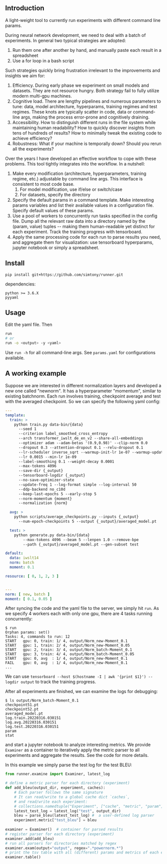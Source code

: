 ## Introduction

A light-weight tool to currently run experiments with different command line params.

During neural network development, we need to deal with a batch of experiments.  In general two typical strategies are adopted:
1. Run them one after another by hand, and manually paste each result in a spreadsheet 
2. Use a for loop in a bash script

Such strategies quickly bring frustration irrelevant to the improvements and insights we aim for:
1. Efficiency. During early phase we experiment on small models and datasets. They are not resource hungry. Both strategy fail to fully utilize modern multi-gpu machines.
2. Cognitive load. There are lengthy pipelines and numerous parameters to tune: data, model architecture, hyperparams, training regimes and test regimes. These knots are typically scatter in code, data or command-line args, making the process error-prone and cognitively draining.
3. Accessibility. How to distinguish different runs in the file system while maintaining human readability? How to quickly discover insights from tens of hundreds of results? How to minimally tweak the existing code to achieve efficiency?
4. Robustness: What if your machine is temporally down? Should you rerun all the experiments? 

Over the years I have developed an effective workflow to cope with these problems. This tool tightly integrates into the workflow. In a nutshell:
1. Make every modification (architecture, hyperparameters, training regime, etc.) adjustable by command line args. This interface is consistent to most code base. 
   1. For model modification, use if/else or switch/case
   2. For datasets, specify the directory
2. Specify the default params in a command template. Make interesting params variables and list their available values in a configuration file. Specify default values of these params.
3. Use a pool of workers to concurrently run tasks specified in the config file. Dump all the relevant raw data into a directory named by the (param, value) tuples -- making them human-readable yet distinct for each experiment. Track the training progress with tensorboard.
4. Apply the same processing code for each run to parse results you need, and aggregate them for visualization: use tensorboard hyperparams, jupyter notebook or simply a spreadsheet.


## Install
```
pip install git+https://github.com/simtony/runner.git
```
dependencies:
```
python >= 3.6.X
pyyaml
```

## Usage

Edit the yaml file. Then

```bash
run
# or
run -o <output> -y <yaml>
```

Use `run -h` for all command-line args. See `params.yaml` for configurations available.


## A working example
Suppose we are interested in different normalization layers and developed a new one called "newnorm". It has a hyperparameter "momentum", similar to existing batchnorm. Each run involves training, checkpoint average and test with the averaged checkpoint. So we can specify the following yaml config:

```yaml
---
template:
  train: >
    python train.py data-bin/{data}
      --seed 1
      --criterion label_smoothed_cross_entropy
      --arch transformer_iwslt_de_en_v2 --share-all-embeddings
      --optimizer adam --adam-betas '(0.9,0.98)' --clip-norm 0.0
      --dropout 0.3 --attention-dropout 0.1 --relu-dropout 0.1
      --lr-scheduler inverse_sqrt --warmup-init-lr 1e-07 --warmup-updates 8000
      --lr 0.0015 --min-lr 1e-09
      --label-smoothing 0.1 --weight-decay 0.0001
      --max-tokens 4096 
      --save-dir {_output}
      --tensorboard-logdir {_output}
      --no-save-optimizer-state
      --update-freq 1 --log-format simple --log-interval 50
      --ddp-backend no_c10d
      --keep-last-epochs 5 --early-stop 5
      --norm-momentum {moment}
      --normalization {norm}

  avg: >
    python scripts/average_checkpoints.py --inputs {_output}
      --num-epoch-checkpoints 5 --output {_output}/averaged_model.pt

  test: >
    python generate.py data-bin/{data}
        --max-tokens 4096 --beam 5 --lenpen 1.0 --remove-bpe
        --path {_output}/averaged_model.pt --gen-subset test

default:
  data: iwslt14
  norm: batch
  moment: 0.1

resource: [ 0, 1, 2, 3 ]


---
norm: [ new, batch ]
moment: [ 0.1, 0.05 ]
```
After syncing the code and the yaml file to the server, we simply hit `run`. As we specify 4 workers each with only one gpu, there are 4 tasks running concurrently:
```
$ run
Orphan params: set()
Tasks: 4, commands to run: 12
START   gpu: 0, train: 1/ 4, output/Norm_new-Moment_0.1
START   gpu: 1, train: 2/ 4, output/Norm_new-Moment_0.05
START   gpu: 2, train: 3/ 4, output/Norm_batch-Moment_0.1
START   gpu: 3, train: 4/ 4, output/Norm_batch-Moment_0.05
START   gpu: 0, avg  : 1/ 4, output/Norm_new-Moment_0.1
FAIL    gpu: 0, avg  : 1/ 4, output/Norm_new-Moment_0.1
...
```
We can use `tensorboard --host $(hostname -I | awk '{print $1}') --logdir output` to track the training progress.

After all experiments are finished, we can examine the logs for debugging:
```
$ ls output/Norm_batch-Moment_0.1
checkpoint51.pt
checkpoint52.pt
averaged_model.pt
log.train.20220316.030151
log.avg.20220316.030151
log.test.20220316.030151
param
stat
```

and start a jupyter notebook to analyze interesting metrics. We provide `Examiner` as a container to iteratively apply the metric parser to all experiments and aggregate the results. See the code for more details.

In this example we simply parse the test log for the test BLEU:
```python
from runner.examine import Examiner, latest_log

# define a metric parser for each directory (experiment)
def add_bleu(output_dir, experiment, caches):
    # Each parser follows the same signature
    # It can read/write to a global cache dict `caches`, 
    # and read/write each experiment: 
    # collections.namedtuple("Experiment", ["cache", "metric", "param"])
    latest_test_log = latest_log("test", output_dir)
    bleu = parse_bleu(latest_test_log) #  a user-defined log parser
    experiment.metric["test_bleu"] = bleu
    
examiner = Examiner()  # container for parsed results
# register parser for each directory (experiment)
examiner.add(add_bleu)
# run all parsers for directories matched by regex 
examiner.exam(output="output", regex=".*powernorm.*")
# print the tsv table with all (different) params and metrics of each experiment
examiner.table()
```


